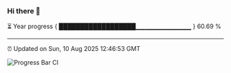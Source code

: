 ### Hi there 👋

⏳ Year progress { ██████████████████▁▁▁▁▁▁▁▁▁▁▁▁ } 60.69 %

---

⏰ Updated on Sun, 10 Aug 2025 12:46:53 GMT

![Progress Bar CI](https://github.com/liununu/liununu/workflows/Progress%20Bar%20CI/badge.svg)
